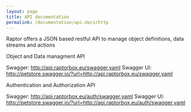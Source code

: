 ```yaml
---
layout: page
title: API documentation
permalink: /documentation/api-docs/http
---
```


Raptor offers a JSON based restful API to manage object definitions, data streams and actions

Object and Data managment API

Swagger: http://api.raptorbox.eu/swagger.yaml
Swagger UI: http://petstore.swagger.io/?url=http://api.raptorbox.eu/swagger.yaml

Authentication and Authorization API

Swagger: http://api.raptorbox.eu/auth/swagger.yaml
Swagger UI: http://petstore.swagger.io/?url=http://api.raptorbox.eu/auth/swagger.yaml

